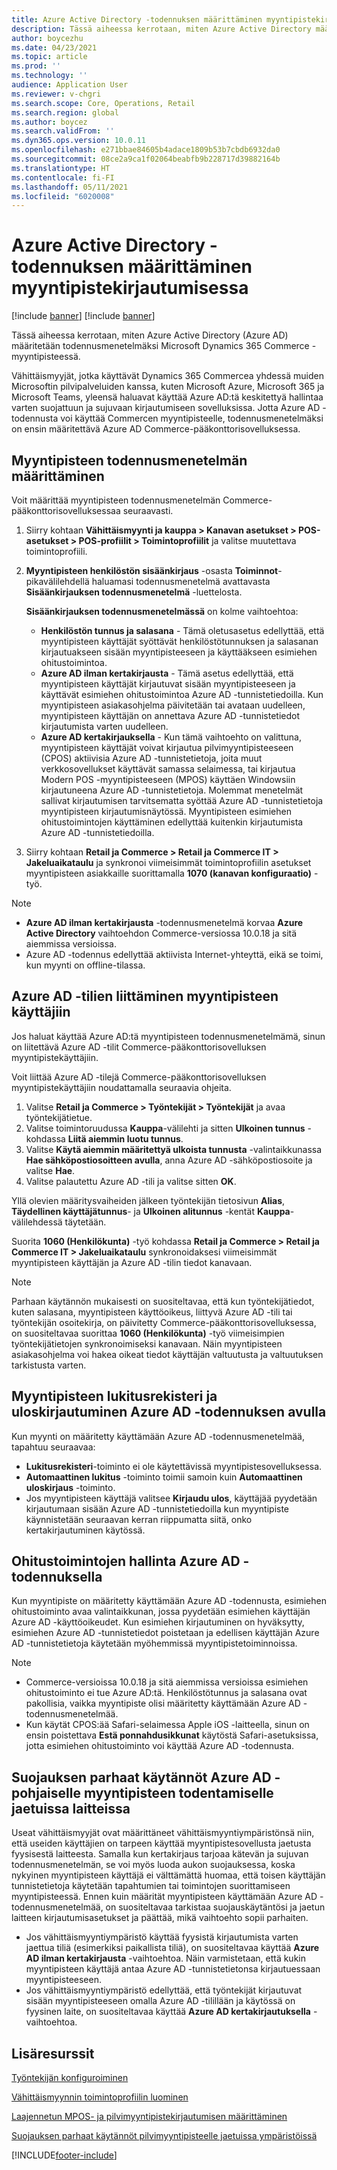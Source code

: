 ```yaml
---
title: Azure Active Directory -todennuksen määrittäminen myyntipistekirjautumisessa
description: Tässä aiheessa kerrotaan, miten Azure Active Directory määritetään todennusmenetelmäksi Microsoft Dynamics 365 Commerce -myyntipisteessä.
author: boycezhu
ms.date: 04/23/2021
ms.topic: article
ms.prod: ''
ms.technology: ''
audience: Application User
ms.reviewer: v-chgri
ms.search.scope: Core, Operations, Retail
ms.search.region: global
ms.author: boycez
ms.search.validFrom: ''
ms.dyn365.ops.version: 10.0.11
ms.openlocfilehash: e271bbae84605b4adace1809b53b7cbdb6932da0
ms.sourcegitcommit: 08ce2a9ca1f02064beabfb9b228717d39882164b
ms.translationtype: HT
ms.contentlocale: fi-FI
ms.lasthandoff: 05/11/2021
ms.locfileid: "6020008"
---
```

# <a name="configure-azure-active-directory-authentication-for-pos-sign-in"></a>Azure Active Directory -todennuksen määrittäminen myyntipistekirjautumisessa

[!include [banner](includes/banner.md)]
[!include [banner](includes/preview-banner.md)]

Tässä aiheessa kerrotaan, miten Azure Active Directory (Azure AD) määritetään todennusmenetelmäksi Microsoft Dynamics 365 Commerce -myyntipisteessä.

Vähittäismyyjät, jotka käyttävät Dynamics 365 Commercea yhdessä muiden Microsoftin pilvipalveluiden kanssa, kuten Microsoft Azure, Microsoft 365 ja Microsoft Teams, yleensä haluavat käyttää Azure AD:tä keskitettyä hallintaa varten suojattuun ja sujuvaan kirjautumiseen sovelluksissa. Jotta Azure AD -todennusta voi käyttää Commercen myyntipisteelle, todennusmenetelmäksi on ensin määritettävä Azure AD Commerce-pääkonttorisovelluksessa.

## <a name="configure-pos-authentication-method"></a>Myyntipisteen todennusmenetelmän määrittäminen

Voit määrittää myyntipisteen todennusmenetelmän Commerce-pääkonttorisovelluksessaa seuraavasti.
    
1. Siirry kohtaan **Vähittäismyynti ja kauppa \> Kanavan asetukset \> POS-asetukset \> POS-profiilit \> Toimintoprofiilit** ja valitse muutettava toimintoprofiili.
1. **Myyntipisteen henkilöstön sisäänkirjaus** -osasta **Toiminnot**-pikavälilehdellä haluamasi todennusmenetelmä avattavasta **Sisäänkirjauksen todennusmenetelmä** -luettelosta.

    **Sisäänkirjauksen todennusmenetelmässä** on kolme vaihtoehtoa:
    
    - **Henkilöstön tunnus ja salasana** - Tämä oletusasetus edellyttää, että myyntipisteen käyttäjät syöttävät henkilöstötunnuksen ja salasanan kirjautuakseen sisään myyntipisteeseen ja käyttääkseen esimiehen ohitustoimintoa.
    - **Azure AD ilman kertakirjausta** - Tämä asetus edellyttää, että myyntipisteen käyttäjät kirjautuvat sisään myyntipisteeseen ja käyttävät esimiehen ohitustoimintoa Azure AD -tunnistetiedoilla. Kun myyntipisteen asiakasohjelma päivitetään tai avataan uudelleen, myyntipisteen käyttäjän on annettava Azure AD -tunnistetiedot kirjautumista varten uudelleen.
    - **Azure AD kertakirjauksella** - Kun tämä vaihtoehto on valittuna, myyntipisteen käyttäjät voivat kirjautua pilvimyyntipisteeseen (CPOS) aktiivisia Azure AD -tunnistetietoja, joita muut verkkosovellukset käyttävät samassa selaimessa, tai kirjautua Modern POS -myyntipisteeseen (MPOS) käyttäen Windowsiin kirjautuneena Azure AD -tunnistetietoja. Molemmat menetelmät sallivat kirjautumisen tarvitsematta syöttää Azure AD -tunnistetietoja myyntipisteen kirjautumisnäytössä. Myyntipisteen esimiehen ohitustoimintojen käyttäminen edellyttää kuitenkin kirjautumista Azure AD -tunnistetiedoilla.

1. Siirry kohtaan **Retail ja Commerce > Retail ja Commerce IT > Jakeluaikataulu** ja synkronoi viimeisimmät toimintoprofiilin asetukset myyntipisteen asiakkaille suorittamalla **1070 (kanavan konfiguraatio)** -työ.

> [!NOTE]
> - **Azure AD ilman kertakirjausta** -todennusmenetelmä korvaa **Azure Active Directory** vaihtoehdon Commerce-versiossa 10.0.18 ja sitä aiemmissa versioissa.
> - Azure AD -todennus edellyttää aktiivista Internet-yhteyttä, eikä se toimi, kun myynti on offline-tilassa.

## <a name="associate-azure-ad-accounts-with-pos-users"></a>Azure AD -tilien liittäminen myyntipisteen käyttäjiin

Jos haluat käyttää Azure AD:tä myyntipisteen todennusmenetelmämä, sinun on liitettävä Azure AD -tilit Commerce-pääkonttorisovelluksen myyntipistekäyttäjiin. 

Voit liittää Azure AD -tilejä Commerce-pääkonttorisovelluksen myyntipistekäyttäjiin noudattamalla seuraavia ohjeita.
    
1. Valitse **Retail ja Commerce > Työntekijät > Työntekijät** ja avaa työntekijätietue.
1. Valitse toimintoruudussa **Kauppa**-välilehti ja sitten **Ulkoinen tunnus** -kohdassa **Liitä aiemmin luotu tunnus**. 
1. Valitse **Käytä aiemmin määritettyä ulkoista tunnusta** -valintaikkunassa **Hae sähköpostiosoitteen avulla**, anna Azure AD -sähköpostiosoite ja valitse **Hae**.
1. Valitse palautettu Azure AD -tili ja valitse sitten **OK**.

Yllä olevien määritysvaiheiden jälkeen työntekijän tietosivun **Alias**, **Täydellinen käyttäjätunnus**- ja **Ulkoinen alitunnus** -kentät **Kauppa**-välilehdessä täytetään.

Suorita **1060 (Henkilökunta)** -työ kohdassa **Retail ja Commerce > Retail ja Commerce IT > Jakeluaikataulu** synkronoidaksesi viimeisimmät myyntipisteen käyttäjän ja Azure AD -tilin tiedot kanavaan.

> [!NOTE]
> Parhaan käytännön mukaisesti on suositeltavaa, että kun työntekijätiedot, kuten salasana, myyntipisteen käyttöoikeus, liittyvä Azure AD -tili tai työntekijän osoitekirja, on päivitetty Commerce-pääkonttorisovelluksessa, on suositeltavaa suorittaa **1060 (Henkilökunta)** -työ viimeisimpien työntekijätietojen synkronoimiseksi kanavaan. Näin myyntipisteen asiakasohjelma voi hakea oikeat tiedot käyttäjän valtuutusta ja valtuutuksen tarkistusta varten.

## <a name="pos-lock-register-and-sign-out-with-azure-ad-authentication"></a>Myyntipisteen lukitusrekisteri ja uloskirjautuminen Azure AD -todennuksen avulla

Kun myynti on määritetty käyttämään Azure AD -todennusmenetelmää, tapahtuu seuraavaa:

- **Lukitusrekisteri**-toiminto ei ole käytettävissä myyntipistesovelluksessa. 
- **Automaattinen lukitus** -toiminto toimii samoin kuin **Automaattinen uloskirjaus** -toiminto.
- Jos myyntipisteen käyttäjä valitsee **Kirjaudu ulos**, käyttäjää pyydetään kirjautumaan sisään Azure AD -tunnistetiedoilla kun myyntipiste käynnistetään seuraavan kerran riippumatta siitä, onko kertakirjautuminen käytössä.

## <a name="manager-override-functionality-with-azure-ad-authentication"></a>Ohitustoimintojen hallinta Azure AD -todennuksella

Kun myyntipiste on määritetty käyttämään Azure AD -todennusta, esimiehen ohitustoiminto avaa valintaikkunan, jossa pyydetään esimiehen käyttäjän Azure AD -käyttöoikeudet. Kun esimiehen kirjautuminen on hyväksytty, esimiehen Azure AD -tunnistetiedot poistetaan ja edellisen käyttäjän Azure AD -tunnistetietoja käytetään myöhemmissä myyntipistetoiminnoissa.

> [!NOTE]
> - Commerce-versioissa 10.0.18 ja sitä aiemmissa versioissa esimiehen ohitustoiminto ei tue Azure AD:tä. Henkilöstötunnus ja salasana ovat pakollisia, vaikka myyntipiste olisi määritetty käyttämään Azure AD -todennusmenetelmää.
> - Kun käytät CPOS:ää Safari-selaimessa Apple iOS -laitteella, sinun on ensin poistettava **Estä ponnahdusikkunat** käytöstä Safari-asetuksissa, jotta esimiehen ohitustoiminto voi käyttää Azure AD -todennusta. 

## <a name="security-best-practices-for-azure-ad-based-pos-authentication-on-shared-devices"></a>Suojauksen parhaat käytännöt Azure AD -pohjaiselle myyntipisteen todentamiselle jaetuissa laitteissa

Useat vähittäismyyjät ovat määrittäneet vähittäismyyntiympäristönsä niin, että useiden käyttäjien on tarpeen käyttää myyntipistesovellusta jaetusta fyysisestä laitteesta. Samalla kun kertakirjaus tarjoaa kätevän ja sujuvan todennusmenetelmän, se voi myös luoda aukon suojauksessa, koska nykyinen myyntipisteen käyttäjä ei välttämättä huomaa, että toisen käyttäjän tunnistetietoja käytetään tapahtumien tai toimintojen suorittamiseen myyntipisteessä. Ennen kuin määrität myyntipisteen käyttämään Azure AD -todennusmenetelmää, on suositeltavaa tarkistaa suojauskäytäntösi ja jaetun laitteen kirjautumisasetukset ja päättää, mikä vaihtoehto sopii parhaiten.

- Jos vähittäismyyntiympäristö käyttää fyysistä kirjautumista varten jaettua tiliä (esimerkiksi paikallista tiliä), on suositeltavaa käyttää **Azure AD ilman kertakirjausta** -vaihtoehtoa. Näin varmistetaan, että kukin myyntipisteen käyttäjä antaa Azure AD -tunnistetietonsa kirjautuessaan myyntipisteeseen.
- Jos vähittäismyyntiympäristö edellyttää, että työntekijät kirjautuvat sisään myyntipisteeseen omalla Azure AD -tilillään ja käytössä on fyysinen laite, on suositeltavaa käyttää **Azure AD kertakirjautuksella** -vaihtoehtoa.

## <a name="additional-resources"></a>Lisäresurssit

[Työntekijän konfiguroiminen](tasks/worker.md)

[Vähittäismyynnin toimintoprofiilin luominen](retail-functionality-profile.md)


[Laajennetun MPOS- ja pilvimyyntipistekirjautumisen määrittäminen](extended-logon.md)

[Suojauksen parhaat käytännöt pilvimyyntipisteelle jaetuissa ympäristöissä](dev-itpro/secure-retail-cloud-pos.md)



[!INCLUDE[footer-include](../includes/footer-banner.md)]
